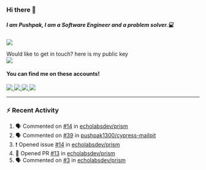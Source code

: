 ### Hi there 👋


##### I am Pushpak, I am a Software Engineer and a problem solver.💻

![](https://komarev.com/ghpvc/?username=pushpak1300)

 Would like to get in touch? here is my public key 
 <br> <a href='https://keybase.io/pushpak1300'><img src="https://img.shields.io/keybase/pgp/pushpak1300?color=pinl&label=PGP&style=for-the-badge"/></a></br>
#### You can find me on these accounts!
<p>
<a href='https://twitter.com/pushpak1300'><a href="https://pushpak1300.me/" target="_blank">
  <img src="https://img.shields.io/badge/website-%23E34F26.svg?&style=for-the-badge" />
</a> 
 
 <a href="https://twitter.com/pushpak1300" target="_blank">
  <img src="https://img.shields.io/badge/twitter-%231DA1F2.svg?&style=for-the-badge&logo=twitter&logoColor=white" />
</a> 

<a href="https://www.linkedin.com/in/pushpak-c-286b17b1/" target="_blank">
  <img src="https://img.shields.io/badge/linkedin-%230077B5.svg?&style=for-the-badge&logo=linkedin&logoColor=white" />
</a> 

<a href="https://dev.to/pushpak1300/" target="_blank">
  <img src="http://img.shields.io/badge/dev.to-gray?style=for-the-badge&logo=dev.to&?logoColor=white?logoWidth=100?label=" />
</a> 


</p>

---

### ⚡ Recent Activity

<!--START_SECTION:activity-->
1. 🗣 Commented on [#14](https://github.com/echolabsdev/prism/issues/14#issuecomment-2407239737) in [echolabsdev/prism](https://github.com/echolabsdev/prism)
2. 🗣 Commented on [#39](https://github.com/pushpak1300/cypress-mailpit/issues/39#issuecomment-2405175543) in [pushpak1300/cypress-mailpit](https://github.com/pushpak1300/cypress-mailpit)
3. ❗ Opened issue [#14](https://github.com/echolabsdev/prism/issues/14) in [echolabsdev/prism](https://github.com/echolabsdev/prism)
4. 💪 Opened PR [#13](https://github.com/echolabsdev/prism/pull/13) in [echolabsdev/prism](https://github.com/echolabsdev/prism)
5. 🗣 Commented on [#3](https://github.com/echolabsdev/prism/issues/3#issuecomment-2399493626) in [echolabsdev/prism](https://github.com/echolabsdev/prism)
<!--END_SECTION:activity-->
